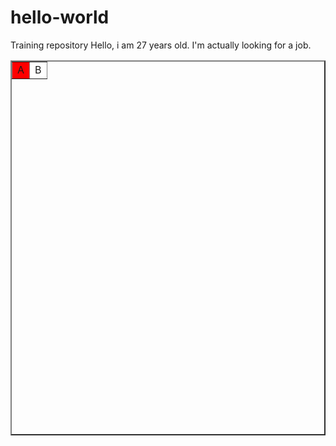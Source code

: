 # hello-world
Training repository 
Hello, i am 27 years old. I'm actually looking for a job. 

<!DOCTYPE html>
<html>
<body>


<table height = 600 border =2 cellspacing= 15 width =100%>

<tr><td bgcolor="red" align = center>A</td>
<td bgcolor="white"  align = center>B</td></tr>

</table>
</body>
</html>
